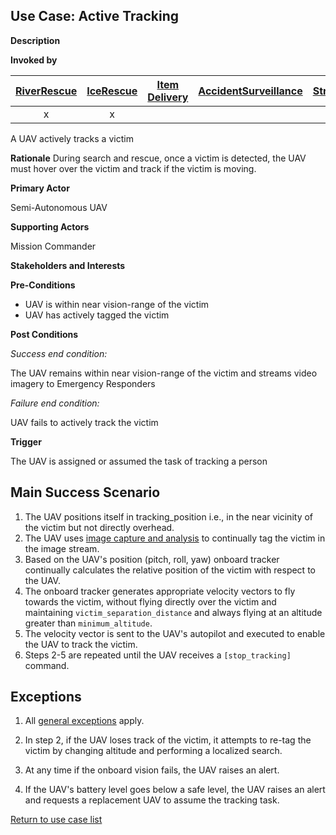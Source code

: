 ## Use Case: Active Tracking


**Description**

**Invoked by**


| [RiverRescue](../main/RiverRescue.md) | [IceRescue](../main/IceRescue.md) | [Item Delivery](../main/ItemDelivery.md)| [AccidentSurveillance](../main/AccidentSurveillance.md) | [StructuralFire](../main/StructuralFire.md) | [EnvironmentalSampling](../main/EnvironmentalSampling.md) |
| :------: | :--------: | :--------: | :------: |:------: |:------: |
| x | x |  |  | |  |

A UAV actively tracks a victim

**Rationale**
During search and rescue, once a victim is detected, the UAV must hover over the victim and track if the victim is moving.

**Primary Actor**

Semi-Autonomous UAV

**Supporting Actors**

Mission Commander

**Stakeholders and Interests**

**Pre-Conditions**

- UAV is within near vision-range of the victim
- UAV has actively tagged the victim

**Post Conditions**

_Success end condition:_

The UAV remains within near vision-range of the victim and streams video imagery to Emergency Responders

_Failure end condition:_

UAV fails to actively track the victim

**Trigger**

The UAV is assigned or assumed the task of tracking a person

## Main Success Scenario

1. The UAV positions itself in tracking\_position i.e., in the near vicinity of the victim but not directly overhead.
2. The UAV uses [image capture and analysis](ImageCaptureAndAnalysis.md) to continually tag the victim in the image stream.
3. Based on the UAV's position (pitch, roll, yaw) onboard tracker continually calculates the relative position of the victim with respect to the UAV.
4. The onboard tracker generates appropriate velocity vectors to fly towards the victim, without flying directly over the victim and maintaining `victim_separation_distance` and always flying at an altitude greater than `minimum_altitude`.
5. The velocity vector is sent to the UAV's autopilot and executed to enable the UAV to track the victim.
6. Steps 2-5 are repeated until the UAV receives a `[stop_tracking]` command.

## Exceptions

1. All [general exceptions](../../README.md#GeneralExceptions) apply.

2. In step 2, if the UAV loses track of the victim, it attempts to re-tag the victim by changing altitude and performing a localized search.

3. At any time if the onboard vision fails, the UAV raises an alert.

4. If the UAV's battery level goes below a safe level, the UAV raises an alert and requests a replacement UAV to assume the tracking task.

[Return to use case list](../../README.md)

